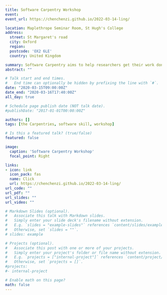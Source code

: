 ```yaml
---
title: Software Carpentry Workshop
event: 
event_url: https://chenchenzi.github.io/2022-03-14-ling/

location: Maplethrope Seminar Room, St Hugh's College
address:
  street: St Margaret's road
  city: Oxford
  region: 
  postcode: 'OX2 6LE'
  country: United Kingdom

summary: Software Carpentry aims to help researchers get their work done in less time and with less pain by teaching them basic research computing skills. This hands-on workshop will cover basic concepts and tools, including program design, version control, data management, and task automation. Participants will be encouraged to help one another and to apply what they have learned to their own research problems.
abstract: ""

# Talk start and end times.
#   End time can optionally be hidden by prefixing the line with `#`.
date: "2020-03-15T09:00:00Z"
date_end: "2020-03-16T17:40:00Z"
all_day: true

# Schedule page publish date (NOT talk date).
#publishDate: "2017-01-01T00:00:00Z"

authors: []
tags: [the Carpentries, software skill, workshop]

# Is this a featured talk? (true/false)
featured: false

image:
  caption: 'Software Carpentry Workshop'
  focal_point: Right

links:
- icon: link
  icon_pack: fas
  name: Click
  url: https://chenchenzi.github.io/2022-03-14-ling/
url_code: ""
url_pdf: ""
url_slides: ""
url_video: ""

# Markdown Slides (optional).
#   Associate this talk with Markdown slides.
#   Simply enter your slide deck's filename without extension.
#   E.g. `slides = "example-slides"` references `content/slides/example-slides.md`.
#   Otherwise, set `slides = ""`.
# slides: example

# Projects (optional).
#   Associate this post with one or more of your projects.
#   Simply enter your project's folder or file name without extension.
#   E.g. `projects = ["internal-project"]` references `content/project/deep-learning/index.md`.
#   Otherwise, set `projects = []`.
#projects:
#- internal-project

# Enable math on this page?
math: false
---
```


